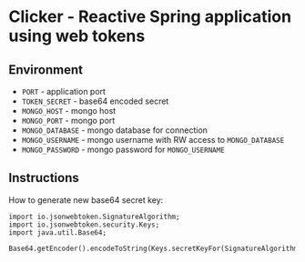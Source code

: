 # Clicker - Reactive Spring application using web tokens

## Environment

- `PORT` - application port
- `TOKEN_SECRET` - base64 encoded secret
- `MONGO_HOST` - mongo host
- `MONGO_PORT` - mongo port
- `MONGO_DATABASE` - mongo database for connection
- `MONGO_USERNAME` - mongo username with RW access to `MONGO_DATABASE`
- `MONGO_PASSWORD` - mongo password for `MONGO_USERNAME`

## Instructions
    
How to generate new base64 secret key:

    import io.jsonwebtoken.SignatureAlgorithm;
    import io.jsonwebtoken.security.Keys;
    import java.util.Base64;
    
    Base64.getEncoder().encodeToString(Keys.secretKeyFor(SignatureAlgorithm.HS256).getEncoded())